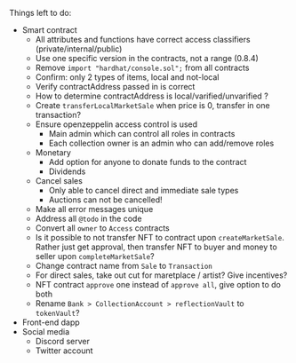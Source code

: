 Things left to do:
- Smart contract
    - All attributes and functions have correct access classifiers (private/internal/public)
    - Use one specific version in the contracts, not a range (0.8.4)
    - Remove `import "hardhat/console.sol";` from all contracts
    - Confirm: only 2 types of items, local and not-local
    - Verify contractAddress passed in is correct
    - How to determine contractAddress is local/varified/unvarified ?
    - Create `transferLocalMarketSale` when price is 0, transfer in one transaction?
    - Ensure openzeppelin access control is used
        - Main admin which can control all roles in contracts
        - Each collection owner is an admin who can add/remove roles
    - Monetary
        - Add option for anyone to donate funds to the contract
        - Dividends
    - Cancel sales
        - Only able to cancel direct and immediate sale types
        - Auctions can not be cancelled!
    - Make all error messages unique
    - Address all `@todo` in the code
    - Convert all `owner` to `Access` contracts
    - Is it possible to not transfer NFT to contract upon `createMarketSale`. Rather just get approval,
        then transfer NFT to buyer and money to seller upon `completeMarketSale`?
    - Change contract name from `Sale` to `Transaction`
    - For direct sales, take out cut for maretplace / artist? Give incentives?
    - NFT contract `approve` one instead of `approve all`, give option to do both
    - Rename `Bank > CollectionAccount > reflectionVault` to `tokenVault`?
- Front-end dapp
- Social media
    - Discord server
    - Twitter account
